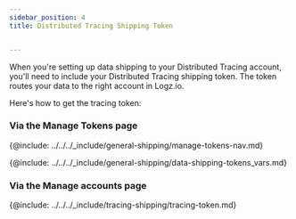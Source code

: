 ```yaml
---
sidebar_position: 4
title: Distributed Tracing Shipping Token


---
```


When you're setting up data shipping to your Distributed Tracing account, you'll need to include your Distributed Tracing shipping token. The token routes your data to the right account in Logz.io. 

Here's how to get the tracing token: 


### Via the Manage Tokens page

{@include: ../../../_include/general-shipping/manage-tokens-nav.md}

{@include: ../../../_include/general-shipping/data-shipping-tokens_vars.md}

### Via the Manage accounts page

{@include: ../../../_include/tracing-shipping/tracing-token.md}
